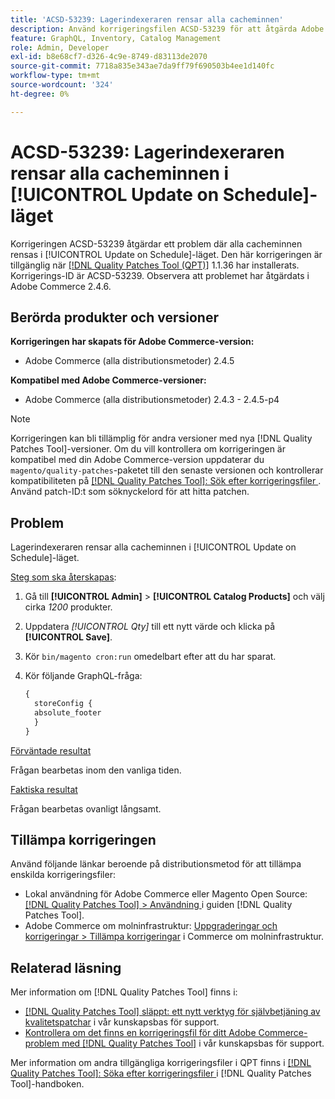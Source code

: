 ```yaml
---
title: 'ACSD-53239: Lagerindexeraren rensar alla cacheminnen'
description: Använd korrigeringsfilen ACSD-53239 för att åtgärda Adobe Commerce-problemet där alla cacheminnen rensas i [!UICONTROL Update on Schedule]-läget.
feature: GraphQL, Inventory, Catalog Management
role: Admin, Developer
exl-id: b8e68cf7-d326-4c9e-8749-d83113de2070
source-git-commit: 7718a835e343ae7da9ff79f690503b4ee1d140fc
workflow-type: tm+mt
source-wordcount: '324'
ht-degree: 0%

---
```


# ACSD-53239: Lagerindexeraren rensar alla cacheminnen i [!UICONTROL Update on Schedule]-läget

Korrigeringen ACSD-53239 åtgärdar ett problem där alla cacheminnen rensas i [!UICONTROL Update on Schedule]-läget. Den här korrigeringen är tillgänglig när [[!DNL Quality Patches Tool (QPT)]](/help/announcements/adobe-commerce-announcements/magento-quality-patches-released-new-tool-to-self-serve-quality-patches.md) 1.1.36 har installerats. Korrigerings-ID är ACSD-53239. Observera att problemet har åtgärdats i Adobe Commerce 2.4.6.

## Berörda produkter och versioner

**Korrigeringen har skapats för Adobe Commerce-version:**

* Adobe Commerce (alla distributionsmetoder) 2.4.5

**Kompatibel med Adobe Commerce-versioner:**

* Adobe Commerce (alla distributionsmetoder) 2.4.3 - 2.4.5-p4

>[!NOTE]
>
>Korrigeringen kan bli tillämplig för andra versioner med nya [!DNL Quality Patches Tool]-versioner. Om du vill kontrollera om korrigeringen är kompatibel med din Adobe Commerce-version uppdaterar du `magento/quality-patches`-paketet till den senaste versionen och kontrollerar kompatibiliteten på [[!DNL Quality Patches Tool]: Sök efter korrigeringsfiler ](https://experienceleague.adobe.com/tools/commerce-quality-patches/index.html?lang=sv-SE). Använd patch-ID:t som söknyckelord för att hitta patchen.

## Problem

Lagerindexeraren rensar alla cacheminnen i [!UICONTROL Update on Schedule]-läget.

<u>Steg som ska återskapas</u>:

1. Gå till **[!UICONTROL Admin]** > **[!UICONTROL Catalog Products]** och välj cirka *1200* produkter.
2. Uppdatera *[!UICONTROL Qty]* till ett nytt värde och klicka på **[!UICONTROL Save]**.
3. Kör `bin/magento cron:run` omedelbart efter att du har sparat.
4. Kör följande GraphQL-fråga:

   ```GraphQL
   {
     storeConfig {
     absolute_footer
     }
   }
   ```

<u>Förväntade resultat</u>

Frågan bearbetas inom den vanliga tiden.

<u>Faktiska resultat</u>

Frågan bearbetas ovanligt långsamt.

## Tillämpa korrigeringen

Använd följande länkar beroende på distributionsmetod för att tillämpa enskilda korrigeringsfiler:

* Lokal användning för Adobe Commerce eller Magento Open Source: [[!DNL Quality Patches Tool] > Användning ](https://experienceleague.adobe.com/docs/commerce-operations/tools/quality-patches-tool/usage.html?lang=sv-SE) i guiden [!DNL Quality Patches Tool].
* Adobe Commerce om molninfrastruktur: [Uppgraderingar och korrigeringar > Tillämpa korrigeringar](https://experienceleague.adobe.com/docs/commerce-cloud-service/user-guide/develop/upgrade/apply-patches.html?lang=sv-SE) i Commerce om molninfrastruktur.

## Relaterad läsning

Mer information om [!DNL Quality Patches Tool] finns i:

* [[!DNL Quality Patches Tool] släppt: ett nytt verktyg för självbetjäning av kvalitetspatchar](/help/announcements/adobe-commerce-announcements/magento-quality-patches-released-new-tool-to-self-serve-quality-patches.md) i vår kunskapsbas för support.
* [Kontrollera om det finns en korrigeringsfil för ditt Adobe Commerce-problem med  [!DNL Quality Patches Tool]](/help/support-tools/patches-available-in-qpt-tool/check-patch-for-magento-issue-with-magento-quality-patches.md) i vår kunskapsbas för support.

Mer information om andra tillgängliga korrigeringsfiler i QPT finns i [[!DNL Quality Patches Tool]: Söka efter korrigeringsfiler ](https://experienceleague.adobe.com/tools/commerce-quality-patches/index.html?lang=sv-SE) i [!DNL Quality Patches Tool]-handboken.
